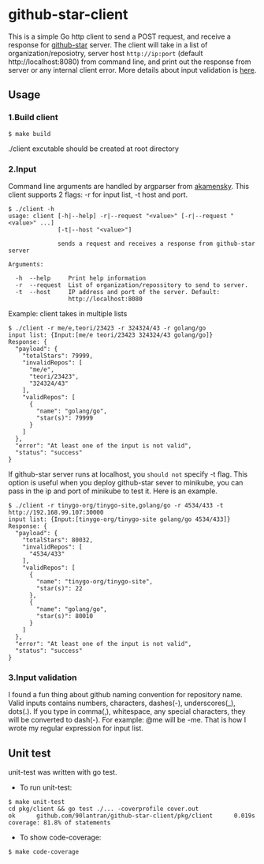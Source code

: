 # github-star-client
This is a simple Go http client to send a POST request, and receive a response for [github-star](https://github.com/90lantran/github-star) server.
The client will take in a list of organization/reposiotry, server host `http://ip:port` (default http://localhost:8080) from command line, and print out the response from server or any internal client error. More details about input validation is [here](#2.input).

## Usage
### 1.Build client
```
$ make build
```
./client excutable should be created at root directory

### 2.Input
Command line arguments are handled by argparser from [akamensky]("https://github.com/akamensky/argparse").
This client supports 2 flags: -r for input list, -t host and port.

```
$ ./client -h 
usage: client [-h|--help] -r|--request "<value>" [-r|--request "<value>" ...]
              [-t|--host "<value>"]

              sends a request and receives a response from github-star server

Arguments:

  -h  --help     Print help information
  -r  --request  List of organization/repossitory to send to server.
  -t  --host     IP address and port of the server. Default:
                 http://localhost:8080
```

Example: client takes in multiple lists
```
$ ./client -r me/e,teori/23423 -r 324324/43 -r golang/go
input list: {Input:[me/e teori/23423 324324/43 golang/go]}
Response: {
  "payload": {
    "totalStars": 79999,
    "invalidRepos": [
      "me/e",
      "teori/23423",
      "324324/43"
    ],
    "validRepos": [
      {
        "name": "golang/go",
        "star(s)": 79999
      }
    ]
  },
  "error": "At least one of the input is not valid",
  "status": "success"
}
```

If github-star server runs at localhost, you `should not` specify -t flag. This option is useful when you deploy github-star sever to minikube, you can pass in the ip and port of minikube to test it. Here is an example.

```
$ ./client -r tinygo-org/tinygo-site,golang/go -r 4534/433 -t http://192.168.99.107:30000
input list: {Input:[tinygo-org/tinygo-site golang/go 4534/433]}
Response: {
  "payload": {
    "totalStars": 80032,
    "invalidRepos": [
      "4534/433"
    ],
    "validRepos": [
      {
        "name": "tinygo-org/tinygo-site",
        "star(s)": 22
      },
      {
        "name": "golang/go",
        "star(s)": 80010
      }
    ]
  },
  "error": "At least one of the input is not valid",
  "status": "success"
}
```

### 3.Input validation
I found a fun thing about github naming convention for repository name. Valid inputs contains numbers, characters, dashes(-), underscores(_), dots(.). If you type in comma(,), whitespace, any special characters, they will be converted to dash(-). For example: @me will be -me. That is how I wrote my regular expression for input list.

## Unit test
unit-test was written with go test.

- To run unit-test: 
```
$ make unit-test
cd pkg/client && go test ./... -coverprofile cover.out
ok      github.com/90lantran/github-star-client/pkg/client      0.019s  coverage: 81.8% of statements 
```
- To show code-coverage:
```
$ make code-coverage
```